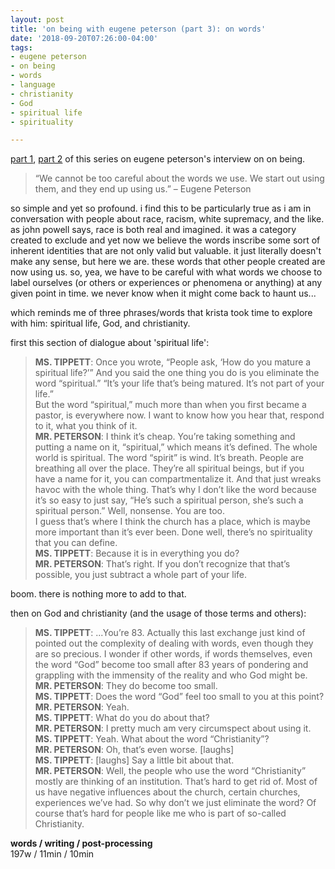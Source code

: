 ```yaml
---
layout: post
title: 'on being with eugene peterson (part 3): on words'
date: '2018-09-20T07:26:00-04:00'
tags:
- eugene peterson
- on being
- words
- language
- christianity
- God
- spiritual life
- spirituality

--- 
```


<p class="message"><a href="{{ site.baseurl }}2018/09/19/eugene-peterson-part-2/">part 1</a>, <a href="{{ site.baseurl }}2018/09/19/eugene-peterson-part-2/">part 2</a> of this series on eugene peterson's interview on on being.</p>

> “We cannot be too careful about the words we use. We start out using them, and they end up using us.” – Eugene Peterson

so simple and yet so profound. i find this to be particularly true as i am in conversation with people about race, racism, white supremacy, and the like. as john powell says, race is both real and imagined. it was a category created to exclude and yet now we believe the words inscribe some sort of inherent identities that are not only valid but valuable. it just literally doesn't make any sense, but here we are. these words that other people created are now using us. so, yea, we have to be careful with what words we choose to label ourselves (or others or experiences or phenomena or anything) at any given point in time. we never know when it might come back to haunt us...

which reminds me of three phrases/words that krista took time to explore with him: spiritual life, God, and christianity.

first this section of dialogue about 'spiritual life':

> **MS. TIPPETT**: Once you wrote, “People ask, ‘How do you mature a spiritual life?’” And you said the one thing you do is you eliminate the word “spiritual.” “It’s your life that’s being matured. It’s not part of your life.”  
> But the word “spiritual,” much more than when you first became a pastor, is everywhere now. I want to know how you hear that, respond to it, what you think of it.  
> **MR. PETERSON**: I think it’s cheap. You’re taking something and putting a name on it, “spiritual,” which means it’s defined. The whole world is spiritual. The word “spirit” is wind. It’s breath. People are breathing all over the place. They’re all spiritual beings, but if you have a name for it, you can compartmentalize it. And that just wreaks havoc with the whole thing. That’s why I don’t like the word because it’s so easy to just say, “He’s such a spiritual person, she’s such a spiritual person.” Well, nonsense. You are too.  
> I guess that’s where I think the church has a place, which is maybe more important than it’s ever been. Done well, there’s no spirituality that you can define.  
> **MS. TIPPETT**: Because it is in everything you do?  
> **MR. PETERSON**: That’s right. If you don’t recognize that that’s possible, you just subtract a whole part of your life.

boom. there is nothing more to add to that. 

then on God and christianity (and the usage of those terms and others):

> **MS. TIPPETT**: ...You’re 83. Actually this last exchange just kind of pointed out the complexity of dealing with words, even though they are so precious. I wonder if other words, if words themselves, even the word “God” become too small after 83 years of pondering and grappling with the immensity of the reality and who God might be.
> **MR. PETERSON**: They do become too small.  
> **MS. TIPPETT**: Does the word “God” feel too small to you at this point?  
> **MR. PETERSON**: Yeah.  
> **MS. TIPPETT**: What do you do about that?  
> **MR. PETERSON**: I pretty much am very circumspect about using it.  
> **MS. TIPPETT**: Yeah. What about the word “Christianity”?  
> **MR. PETERSON**: Oh, that’s even worse. [laughs]  
> **MS. TIPPETT**: [laughs] Say a little bit about that.  
> **MR. PETERSON**: Well, the people who use the word “Christianity” mostly are thinking of an institution. That’s hard to get rid of. Most of us have negative influences about the church, certain churches, experiences we’ve had. So why don’t we just eliminate the word? Of course that’s hard for people like me who is part of so-called Christianity.


<!-- hyperlink bank -->
[eugene]: https://onbeing.org/programs/eugene-peterson-the-bible-poetry-and-active-imagination-aug2018/

<!-- &#042; = asterisk -->
<!-- &#039; = single quote '-->


**words / writing / post-processing**  
197w / 11min / 10min